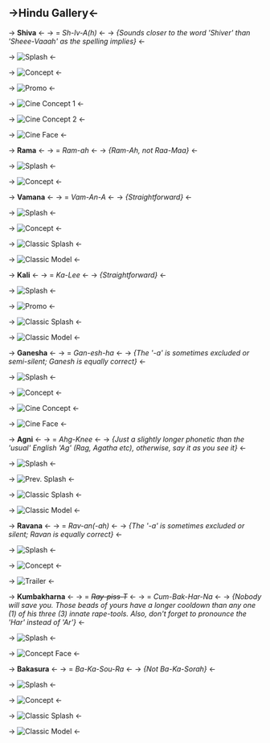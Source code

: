 ## ->Hindu Gallery<-

 -> **Shiva** <-
 -> = *Sh-Iv-A(h)* <-
 -> *{Sounds closer to the word 'Shiver' than 'Sheee-Vaaah' as the spelling implies}* <-

 -> ![Splash](https://files.catbox.moe/5ogkv2.jpg) <-

 -> ![Concept](https://files.catbox.moe/a6mlot.jpg) <-

 -> ![Promo](https://files.catbox.moe/rs8c82.jpg) <-

 -> ![Cine Concept 1](https://files.catbox.moe/dc2tlr.jpg) <-

 -> ![Cine Concept 2](https://files.catbox.moe/p76ora.jpg) <-

 -> ![Cine Face](https://files.catbox.moe/6odtmq.jpg) <-

 -> **Rama** <-
 -> = *Ram-ah* <-
 -> *{Ram-Ah, not Raa-Maa}* <-

 -> ![Splash](https://files.catbox.moe/rxe8ty.jpg) <-

 -> ![Concept](https://files.catbox.moe/5dnjkg.jpg) <-

 -> **Vamana** <-
 -> = *Vam-An-A* <-
 -> *{Straightforward}* <-

 -> ![Splash](https://files.catbox.moe/3zq3hn.jpg) <-

 -> ![Concept](https://files.catbox.moe/56d5s7.jpg) <-

 -> ![Classic Splash](https://files.catbox.moe/tlulsr.jpg) <-

 -> ![Classic Model](https://files.catbox.moe/ixbzxk.jpg) <-

 -> **Kali** <-
 -> = *Ka-Lee* <-
 -> *{Straightforward}* <-

 -> ![Splash](https://files.catbox.moe/l387ce.jpg) <-

 -> ![Promo](https://files.catbox.moe/t7oahj.png) <-

 -> ![Classic Splash](https://files.catbox.moe/rr7udj.jpg) <-

 -> ![Classic Model](https://files.catbox.moe/8xxysw.jpg) <-

 -> **Ganesha** <-
 -> = *Gan-esh-ha* <-
 -> *{The '-a' is sometimes excluded or semi-silent; Ganesh is equally correct}* <-

 -> ![Splash](https://files.catbox.moe/ex781a.jpg) <-

 -> ![Concept](https://files.catbox.moe/q4t3d5.jpg) <-

 -> ![Cine Concept](https://files.catbox.moe/8kcb3j.jpg) <-

 -> ![Cine Face](https://files.catbox.moe/46sbw4.jpg) <-

 -> **Agni** <-
 -> = *Ahg-Knee* <-
 -> *{Just a slightly longer phonetic than the 'usual' English 'Ag' (Rag, Agatha etc), otherwise, say it as you see it}* <-

 -> ![Splash](https://files.catbox.moe/hfu71d.jpg) <-

 -> ![Prev. Splash](https://files.catbox.moe/9qj3va.jpg) <-

 -> ![Classic Splash](https://files.catbox.moe/vsv07q.jpg) <-

 -> ![Classic Model](https://files.catbox.moe/0rkp5c.jpg) <-

 -> **Ravana** <-
 -> = *Rav-an(-ah)* <-
 -> *{The '-a' is sometimes excluded or silent; Ravan is equally correct}* <-

 -> ![Splash](https://files.catbox.moe/vahcjk.jpg) <-

 -> ![Concept](https://files.catbox.moe/iwaqx5.jpg) <-

 -> ![Trailer](https://files.catbox.moe/zowm0a.jpg) <-

 -> **Kumbakharna** <-
 -> = *~~Ray-piss-T~~* <-
 -> = *Cum-Bak-Har-Na* <-
 -> *{Nobody will save you. Those beads of yours have a longer cooldown than any one (1) of his three (3) innate rape-tools. Also, don't forget to pronounce the 'Har' instead of 'Ar'}* <-

 -> ![Splash](https://files.catbox.moe/7ksanj.jpg) <-

 -> ![Concept Face](https://files.catbox.moe/7whtjr.jpg) <-

 -> **Bakasura** <-
 -> = *Ba-Ka-Sou-Ra* <-
 -> *{Not Ba-Ka-Sorah}* <-

 -> ![Splash](https://files.catbox.moe/0o7lva.jpg) <-

 -> ![Concept](https://files.catbox.moe/8kk1t1.png) <-

 -> ![Classic Splash](https://files.catbox.moe/w46p95.jpg) <-

 -> ![Classic Model](https://files.catbox.moe/9gn601.jpg) <-
